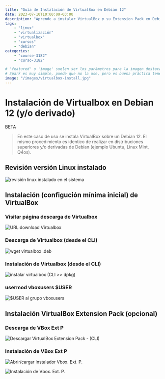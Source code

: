 ```yaml
---
title: "Guía de Instalación de VirtualBox en Debian 12"
date: 2023-07-10T10:00:00-03:00
description: "Aprende a instalar VirtualBox y su Extension Pack en Debian 12 y derivados paso a paso desde la línea de comandos."
tags:
    - "linux"
    - "virtualización"
    - "virtualbox"
    - "cursos"
    - "debian"
categories:
    - "course-3182"
    - "curso-3182"

# 'featured' o 'image' suelen ser los parámetros para la imagen destacada.
# Spark es muy simple, puede que no la use, pero es buena práctica tenerla.
image: "/images/virtualbox-install.jpg"
---
```


# Instalación de Virtualbox en Debian 12 (y/o derivado)


BETA

> En este caso de uso se instala VirtualBox sobre un Debian 12. El mismo procedimiento es identico de realizar en distribuciones superiores y/o derivadas de Debian (ejemplo Ubuntu, Linux Mint, Q4os).
>

## Revisión versión Linux instalado

![revisión linux instalado en el sistema](/images/virtualbox/selection_027.png)

## Instalación (configución mínima inicial) de VirtualBox

### Visitar página descarga de Virtualbox

![URL download Virtualbox](/images/virtualbox/selection_028.png)

### Descarga de Virtualbox (desde el CLI)

![wget virtualbox .deb](/images/virtualbox/selection_029.png)

### Instalación de Virtualbox (desde el CLI)

![instalar virtualbox (CLI >> dpkg)](/images/virtualbox/virtualbox-install.png)

### usermod vboxusers $USER

![$USER al grupo vboxusers](/images/virtualbox/selection_031.png)

## Instalación VirtualBox Extension Pack (opcional)

### Descarga de VBox Ext P

![Descargar VirtualBox Extension Pack - (CLI)](/images/virtualbox/selection_033.png)

### Instalación de VBox Ext P

![Abrir/cargar instalador Vbox. Ext. P.](/images/virtualbox/selection_036.png)

![Instalación de Vbox. Ext. P.](/images/virtualbox/selection_035.png)
